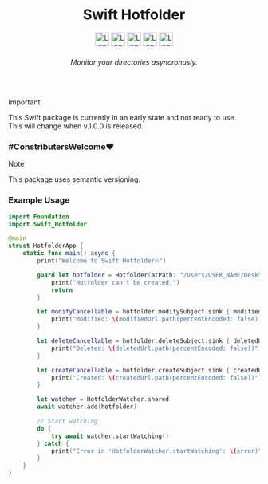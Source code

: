 <h1 align="center">Swift Hotfolder</h1>

<div align="center">  
    <img height="28" height="28" src="https://img.shields.io/badge/mac%20os-000000?style=for-the-badge&logo=apple&logoColor=white" alt="Logo" />
    <img height="28" height="28" src="https://img.shields.io/badge/Swift-FA7343?style=for-the-badge&logo=swift&logoColor=white" alt="Logo" />
    <img height="28" height="28" src="https://img.shields.io/github/license/CodebyCR/Swift-Hotfolder" alt="Logo" />
    <img height="28" height="28" src="https://img.shields.io/github/actions/workflow/status/CodebyCR/Swift-Hotfolder/swift.yml" alt="Logo" />
    <img height="28" height="28" src="https://img.shields.io/github/stars/CodebyCR/Swift-Hotfolder.svg" alt="Logo" />
    <h6>
      <em>Monitor your directories asyncronusly.</em>
    </h6>
</div>

<br/>

> [!IMPORTANT]
> This Swift package is currently in an early state and not ready to use.<br/>
> This will change when v.1.0.0 is released.

### \#ConstributersWelcome❤️

> [!NOTE]
> This package uses semantic versioning.


### Example Usage

```Swift
import Foundation
import Swift_Hotfolder

@main
struct HotfolderApp {
    static func main() async {
        print("Welcome to Swift Hotfolder🔥")

        guard let hotfolder = Hotfolder(atPath: "/Users/USER_NAME/Desktop/My_firts_Hotfolder") else {
            print("Hotfolder can't be created.")
            return
        }

        let modifyCancellable = hotfolder.modifySubject.sink { modifiedUrl in
            print("Modified: \(modifiedUrl.path(percentEncoded: false))")
        }

        let deleteCancellable = hotfolder.deleteSubject.sink { deletedUrl in
            print("Deleted: \(deletedUrl.path(percentEncoded: false))")
        }

        let createCancellable = hotfolder.createSubject.sink { createdUrl in
            print("Created: \(createdUrl.path(percentEncoded: false))")
        }

        let watcher = HotfolderWatcher.shared
        await watcher.add(hotfolder)

        // Start watching
        do {
            try await watcher.startWatching()
        } catch {
            print("Error in 'HotfolderWatcher.startWatching': \(error)")
        }
    }
}
```
